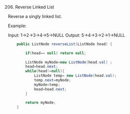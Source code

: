 206. Reverse Linked List

Reverse a singly linked list.

Example:

Input: 1->2->3->4->5->NULL
Output: 5->4->3->2->1->NULL

````java
    public ListNode reverseList(ListNode head) {
        
        if(head== null) return null;
        
        ListNode myNode=new ListNode(head.val) ;
        head=head.next;
        while(head!=null){
            ListNode temp= new ListNode(head.val);
            temp.next=myNode;
            myNode=temp;
            head=head.next;
        }
        
        return myNode;
    }
````